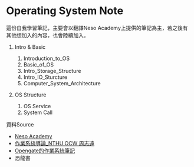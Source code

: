 # Operating System Note

這份自我學習筆記，主要會以翻譯Neso Academy上提供的筆記為主，若之後有其他想加入的內容，也會陸續加入。


1. Intro & Basic
   1. Introduction_to_OS
   2. Basic_of_OS
   3. Intro_Storage_Structure
   4. Intro_IO_Sturcture
   5. Computer_System_Architecture

2. OS Structure
   1. OS Service
   2. System Call

資料Source
- [Neso Academy](https://nesoacademy.org/cs/03-operating-system)
- [作業系統導論_NTHU OCW 周志遠](https://www.youtube.com/playlist?list=PL9jciz8qz_zyO55qECi2PD3k6lgxluYEV)
- [Opengate的作業系統筆記](https://mropengate.blogspot.com/2017/09/operating-system-concepts.html)
- 恐龍書 

